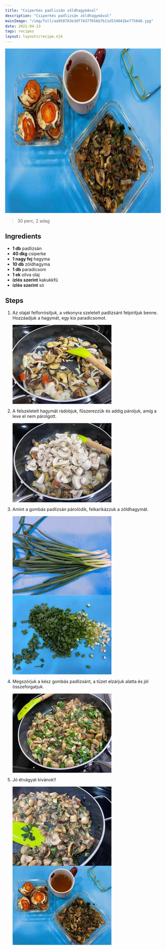 ```yaml
---
title: "Csiperkés padlizsán zöldhagymával"
description: "Csiperkés padlizsán zöldhagymával"
mainImage: "/img/full/aa958783e3df74377656b7b11d534041be775840.jpg"
date: 2021-04-13
tags: recipes
layout: layouts/recipe.njk
---
```

                            
<p align="center"><a href="https://cookpad.com/hu/receptek/14852328-csiperkes-padlizsan-zoldhagymaval" rel="Recipe source page"><img width="751" height="532" src="/img/full/aa958783e3df74377656b7b11d534041be775840.jpg"/></a></p>

> 30 perc, 2 adag 

## Ingredients
* **1 db** padlizsán
* **40 dkg** csiperke
* **1 nagy fej** hagyma
* **10 db** zöldhagyma
* **1 db** paradicsom
* **1 ek** olíva olaj
* **ízlés szerint** kakukkfű
* **ízlés szerint** só

## Steps

1. Az olajat felforrósítjuk, a vékonyra szeletelt padlizsánt felpirítjuk benne. Hozzáadjuk a hagymát, egy kis paradicsomot.
 
    <p><img width="320" height="256" align="left" src="/img/full/d0bc9988bf6ad95c2f3ceef7e315bfaab8f19225.jpg"/></p><div style="clear: both"/>

2. A felszeletelt hagymát rádobjuk, fűszerezzük és addig pároljuk, amíg a leve el nem párolgott.
 
    <p><img width="320" height="256" align="left" src="/img/full/d6d8a1576b162723808af366e82fe3aa5f9438df.jpg"/></p><div style="clear: both"/>

3. Amint a gombás padlizsán párolódik, felkarikázzuk a zöldhagymát.
 
    <p><img width="320" height="256" align="left" src="/img/full/764ef5610a050d742efcc4dfe6c2ff1ba862c920.jpg"/></p><p><img width="320" height="256" align="left" src="/img/full/027c25d92b5689d4c598095cfd32920b1de385e8.jpg"/></p><div style="clear: both"/>

4. Megszórjuk a kész gombás padlizsánt, a tüzet elzárjuk alatta és jól összeforgatjuk.
 
    <p><img width="320" height="256" align="left" src="/img/full/5eab0f35e9285c907d904273433740b4a9a460bd.jpg"/></p><div style="clear: both"/>

5. Jó étvágyat kívánok!!
 
    <p><img width="320" height="256" align="left" src="/img/full/274bd3c54307dc6bbe61a221373dd493215b30ce.jpg"/></p><p><img width="320" height="256" align="left" src="/img/full/271387250674f65ee9d1ca9a742a9e8d9b18fd3a.jpg"/></p><div style="clear: both"/>

